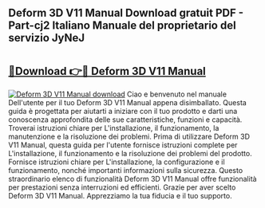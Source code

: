 ## Deform 3D V11 Manual Download gratuit PDF - Part-cj2 Italiano Manuale del proprietario del servizio JyNeJ

# <h2><a href="http://dfbghup.blite.top/?on=Deform+3D+V11+Manual">🔗Download 👉🔴 Deform 3D V11 Manual</a></h2>

[![Deform 3D V11 Manual download](https://i.imgur.com/lujVjoI.png)](http://dfbghup.blite.top/?on=Deform+3D+V11+Manual)
Ciao e benvenuto nel manuale Dell'utente per il tuo Deform 3D V11 Manual appena disimballato. Questa guida è progettata per aiutarti a iniziare con il tuo prodotto e darti una conoscenza approfondita delle sue caratteristiche, funzioni e capacità. Troverai istruzioni chiare per L'installazione, il funzionamento, la manutenzione e la risoluzione dei problemi. Prima di utilizzare Deform 3D V11 Manual, questa guida per l'utente fornisce istruzioni complete per L'installazione, il funzionamento e la risoluzione dei problemi del prodotto. Fornisce istruzioni chiare per L'installazione, la configurazione e il funzionamento, nonché importanti informazioni sulla sicurezza. Questo straordinario elenco di funzionalità Deform 3D V11 Manual offre funzionalità per prestazioni senza interruzioni ed efficienti. Grazie per aver scelto Deform 3D V11 Manual. Apprezziamo la tua fiducia e il tuo supporto.
